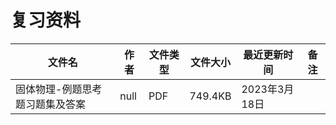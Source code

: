 # 复习资料

| 文件名                          | 作者 | 文件类型 | 文件大小 | 最近更新时间  | 备注 |
| ------------------------------- | ---- | -------- | -------- | ------------- | ---- |
| 固体物理-例题思考题习题集及答案 | null | PDF      | 749.4KB  | 2023年3月18日 |